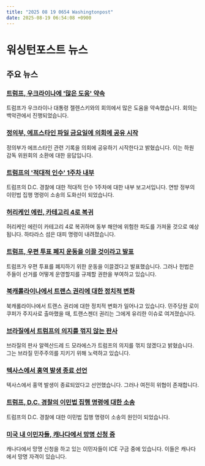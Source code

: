 ```yaml
---
title: "2025 08 19 0654 Washingtonpost"
date: 2025-08-19 06:54:08 +0900
---
```


# 워싱턴포스트 뉴스

## 주요 뉴스

### [트럼프, 우크라이나에 '많은 도움' 약속](https://www.washingtonpost.com/politics/2025/08/18/trump-zelensky-meeting-russia-ukraine/)
 트럼프가 우크라이나 대통령 젤렌스키와의 회의에서 많은 도움을 약속했습니다. 회의는 백악관에서 진행되었습니다.
### [정의부, 에프스타인 파일 금요일에 의회에 공유 시작](https://www.washingtonpost.com/national-security/2025/08/18/epstein-maxwell-documents-house-committee-subpoena-justice-bondi/)
 정의부가 에프스타인 관련 기록을 의회에 공유하기 시작한다고 밝혔습니다. 이는 하원 감독 위원회의 소환에 대한 응답입니다.
### [트럼프의 '적대적 인수' 1주차 내부](https://www.washingtonpost.com/dc-md-va/2025/08/18/trump-dc-takeover-crime-immigration/)
 트럼프의 D.C. 경찰에 대한 적대적 인수 1주차에 대한 내부 보고서입니다. 연방 정부의 이민법 집행 명령이 소송의 도화선이 되었습니다.
### [허리케인 에린, 카테고리 4로 복귀](https://www.washingtonpost.com/weather/2025/08/18/hurricane-erin-atlantic-path-outer-banks/)
 허리케인 에린이 카테고리 4로 복귀하며 동부 해안에 위험한 파도를 가져올 것으로 예상됩니다. 하타라스 섬은 대피 명령이 내려졌습니다.
### [트럼프, 우편 투표 폐지 운동을 이끌 것이라고 발표](https://www.washingtonpost.com/politics/2025/08/18/trump-mail-in-constitution-elections/)
 트럼프가 우편 투표를 폐지하기 위한 운동을 이끌겠다고 발표했습니다. 그러나 헌법은 주들이 선거를 어떻게 운영할지를 규제할 권한을 부여하고 있습니다.
### [북캐롤라이나에서 트랜스 권리에 대한 정치적 변화](https://www.washingtonpost.com/politics/2025/08/18/trans-rights-bathroom-north-carolina/)
 북캐롤라이나에서 트랜스 권리에 대한 정치적 변화가 일어나고 있습니다. 민주당원 로이 쿠퍼가 주지사로 출마했을 때, 트랜스젠더 권리는 그에게 유리한 이슈로 여겨졌습니다.
### [브라질에서 트럼프의 의지를 꺾지 않는 판사](https://www.washingtonpost.com/world/2025/08/18/brazil-moraes-judge-trump-bolsonaro/)
 브라질의 판사 알렉산드레 드 모라에스가 트럼프의 의지를 꺾지 않겠다고 밝혔습니다. 그는 브라질 민주주의를 지키기 위해 노력하고 있습니다.
### [텍사스에서 홍역 발생 종료 선언](https://www.washingtonpost.com/health/2025/08/18/texas-measles-outbreak-over/)
 텍사스에서 홍역 발생이 종료되었다고 선언했습니다. 그러나 여전히 위협이 존재합니다.
### [트럼프, D.C. 경찰의 이민법 집행 명령에 대한 소송](https://www.washingtonpost.com/nation/2025/08/17/dallas-homeless-hud-trump-cuts/)
 트럼프의 D.C. 경찰에 대한 이민법 집행 명령이 소송의 원인이 되었습니다.
### [미국 내 이민자들, 캐나다에서 망명 신청 중](https://www.washingtonpost.com/world/2025/08/18/canada-afghan-migrants-ice-detention/)
 캐나다에서 망명 신청을 하고 있는 이민자들이 ICE 구금 중에 있습니다. 이들은 캐나다에서 망명 자격이 있습니다.
